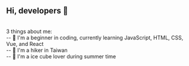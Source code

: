 <h2> Hi, developers 👋 </h2>
<br>
3 things about me:<br>
-- 🐤 I'm a beginner in coding, currently learning JavaScript, HTML, CSS, Vue, and React <br>
-- 💚 I'm a hiker in Taiwan <br>
-- 🧊 I'm a ice cube lover during summer time <br>
<br>

